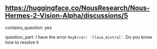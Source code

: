 ## https://huggingface.co/NousResearch/Nous-Hermes-2-Vision-Alpha/discussions/5

contains_question: yes

question_part: I have the error `KeyError: 'llava_mistral'`. Do you know how to resolve it